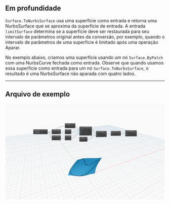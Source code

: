 <!--- Autodesk.DesignScript.Geometry.Surface.ToNurbsSurface(surface, limitSurface) --->
<!--- 62R7TNV2KCZCI3DMDQF7KVWE5WHQRXUHIVL625TVQLCENC23EMBA --->
## Em profundidade
`Surface.ToNurbsSurface` usa uma superfície como entrada e retorna uma NurbsSurface que se aproxima da superfície de entrada. A entrada `limitSurface` determina se a superfície deve ser restaurada para seu intervalo de parâmetros original antes da conversão, por exemplo, quando o intervalo de parâmetros de uma superfície é limitado após uma operação Aparar.

No exemplo abaixo, criamos uma superfície usando um nó `Surface.ByPatch` com uma NurbsCurve fechada como entrada. Observe que quando usamos essa superfície como entrada para um nó `Surface.ToNurbsSurface`, o resultado é uma NurbsSurface não aparada com quatro lados.


___
## Arquivo de exemplo

![Surface.ToNurbsSurface](./62R7TNV2KCZCI3DMDQF7KVWE5WHQRXUHIVL625TVQLCENC23EMBA_img.jpg)
